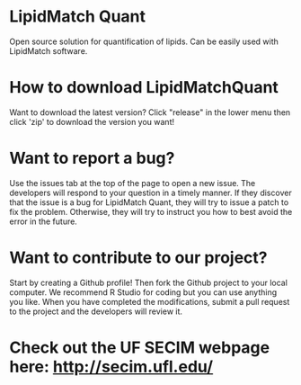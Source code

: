 # LipidMatch Quant

Open source solution for quantification of lipids. Can be easily used with LipidMatch software.

How to download LipidMatchQuant
=========================================
Want to download the latest version? Click "release" in the lower menu then click 'zip' to download the version you want!

Want to report a bug?
=========================================

Use the issues tab at the top of the page to open a new issue. The developers will respond to your question in a timely manner. If they discover that the issue is a bug for LipidMatch Quant, they will try to issue a patch to fix the problem. Otherwise, they will try to instruct you how to best avoid the error in the future.

Want to contribute to our project?
=========================================

Start by creating a Github profile! Then fork the Github project to your local computer. We recommend R Studio for coding but you can use anything you like. When you have completed the modifications, submit a pull request to the project and the developers will review it.


Check out the UF SECIM webpage here: http://secim.ufl.edu/
=========================================
